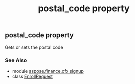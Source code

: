 ﻿---
title: postal_code property
second_title: Aspose.Finance for Python via .NET API References
description: 
type: docs
weight: 160
url: /python-net/aspose.finance.ofx.signup/enrollrequest/postal_code/
is_root: false
---

## postal_code property


Gets or sets the postal code

### See Also
* module [aspose.finance.ofx.signup](../../)
* class [EnrollRequest](/finance/python-net/aspose.finance.ofx.signup/enrollrequest)
